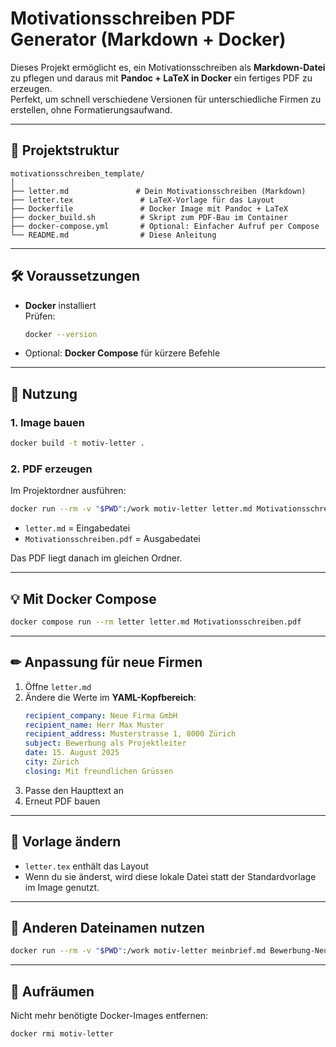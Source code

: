# Motivationsschreiben PDF Generator (Markdown + Docker)

Dieses Projekt ermöglicht es, ein Motivationsschreiben als **Markdown-Datei** zu pflegen und daraus mit **Pandoc + LaTeX in Docker** ein fertiges PDF zu erzeugen.  
Perfekt, um schnell verschiedene Versionen für unterschiedliche Firmen zu erstellen, ohne Formatierungsaufwand.

---

## 📂 Projektstruktur

```
motivationsschreiben_template/
│
├── letter.md               # Dein Motivationsschreiben (Markdown)
├── letter.tex               # LaTeX-Vorlage für das Layout
├── Dockerfile               # Docker Image mit Pandoc + LaTeX
├── docker_build.sh          # Skript zum PDF-Bau im Container
├── docker-compose.yml       # Optional: Einfacher Aufruf per Compose
└── README.md                # Diese Anleitung
```

---

## 🛠 Voraussetzungen
- **Docker** installiert  
  Prüfen:
  ```bash
  docker --version
  ```
- Optional: **Docker Compose** für kürzere Befehle

---

## 🚀 Nutzung

### 1. Image bauen
```bash
docker build -t motiv-letter .
```

### 2. PDF erzeugen
Im Projektordner ausführen:
```bash
docker run --rm -v "$PWD":/work motiv-letter letter.md Motivationsschreiben.pdf
```
- `letter.md` = Eingabedatei  
- `Motivationsschreiben.pdf` = Ausgabedatei

Das PDF liegt danach im gleichen Ordner.

---

## 💡 Mit Docker Compose
```bash
docker compose run --rm letter letter.md Motivationsschreiben.pdf
```

---

## ✏ Anpassung für neue Firmen
1. Öffne `letter.md`  
2. Ändere die Werte im **YAML-Kopfbereich**:
   ```yaml
   recipient_company: Neue Firma GmbH
   recipient_name: Herr Max Muster
   recipient_address: Musterstrasse 1, 8000 Zürich
   subject: Bewerbung als Projektleiter
   date: 15. August 2025
   city: Zürich
   closing: Mit freundlichen Grüssen
   ```
3. Passe den Haupttext an  
4. Erneut PDF bauen

---

## 🎨 Vorlage ändern
- `letter.tex` enthält das Layout  
- Wenn du sie änderst, wird diese lokale Datei statt der Standardvorlage im Image genutzt.

---

## 🔄 Anderen Dateinamen nutzen
```bash
docker run --rm -v "$PWD":/work motiv-letter meinbrief.md Bewerbung-NeueFirma.pdf
```

---

## 🧹 Aufräumen
Nicht mehr benötigte Docker-Images entfernen:
```bash
docker rmi motiv-letter
```
